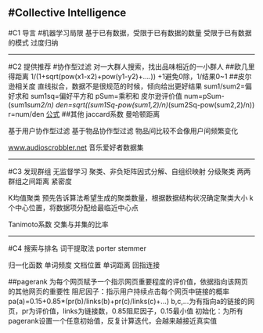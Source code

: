 #Collective Intelligence
---
#C1 导言
#机器学习局限
基于已有数据，受限于已有数据的数量
受限于已有数据的模式
过度归纳


----
#C2 提供推荐
#协作型过滤
对一大群人搜索，找出品味相近的一小群人
##欧几里得距离
1/(1+sqrt(pow(x1-x2)+pow(y1-y2)+....))
+1避免0除，1/结果0~1
##皮尔逊相关度
直线拟合，数据不是很规范的时候，倾向给出更好结果
sum1/sum2=偏好求和
sum1sq=偏好平方和
pSum=乘积和
皮尔逊评价值
num=pSum-(sum1*sum2/n)
den=sqrt((sum1Sq-pow(sum1,2)/n)*(sum2Sq-pow(sum2,2)/n))
r=num/den
[公式](http://lobert.iteye.com/blog/2024999)
##其他
jaccard系数
曼哈顿距离

基于用户协作型过滤
基于物品协作型过滤
    物品间比较不会像用户间频繁变化



www.audioscrobbler.net 音乐爱好者数据集

---
#C3 发现群组
无监督学习
    聚类、非负矩阵因式分解、自组织映射
分级聚类
    两两群组之间距离
紧密度

K均值聚类
预先告诉算法希望生成的聚类数量，根据数据结构状况确定聚类大小
k个中心位置，将数据项分配给最临近中心点

Tanimoto系数
交集与并集的比率

---
#C4 搜索与排名
词干提取法
porter stemmer

归一化函数
单词频度
文档位置
单词距离
回指连接

##pagerank
为每个网页赋予一个指示网页重要程度的评价值，依据指向该网页的其他网页的重要性
阻尼因子：指示用户持续点击每个网页中链接的概率
pa(a)=0.15+0.85*(pr(b)/links(b)+pr(c)/links(c)+...)
b,c,...为有指向a的链接的网页，pr为评价值，links为链接数，0.85阻尼因子，0.15最小值
初始化：为所有pagerank设置一个任意初始值，反复计算迭代，会越来越接近真实值






















































